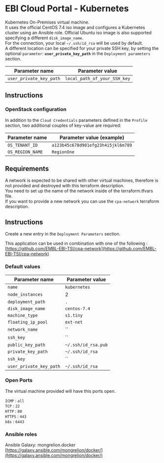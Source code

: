 # EBI Cloud Portal - Kubernetes
Kubernetes On-Premises virtual machine.  
It uses the official CentOS 7.4 iso image and configures a Kubernetes cluster using an Ansible role.
Official Ubuntu iso image is also supported specifying a different `disk_image_name`.  
For the connection, your local `~/.ssh/id_rsa` will be used  by default.  
A different location can be specified for your private SSH key, by setting the optional `parameter`: **`user_private_key_path`** in the `Deployment parameters` section.

| Parameter name          | Parameter value              |
| ---                     | ---                          |
| `user_private_key_path` | `local_path_of_your_SSH_key` |

## Instructions

### OpenStack configuration
In addition to the `Cloud Credentials` parameters defined in the
`Profile` section, two additional couples of key-value are required:

| Parameter name    | Parameter value (example)         |
| ---               | ---                               |
| `OS_TENANT_ID `   | `a123b45c678d901efg23h4i5jkl6m789`|
| `OS_REGION_NAME ` | `RegionOne`                       |


## Requirements
A network is expected to be shared with other virtual machines, therefore is not provided and destroyed with this terraform description.  
You need to set up the name of the network inside of the terraform.tfvars file.  
If you want to provide a new network you can use the `cpa-network` terraform description.

## Instructions
Create a new entry in the `Deployment Parameters` section.

This application can be used in combination with one of the following  :  
[https://github.com/EMBL-EBI-TSI/cpa-network](https://github.com/EMBL-EBI-TSI/cpa-network)  

###  Default values

| Parameter name          | Parameter value     |
| ---                     | ---                 |
| `name`                  | `kubernetes`        |
| `node_instances`        | 2                   |
| `deployment_path`       | `.`                 |
| `disk_image_name`       | `centos-7.4`        |
| `machine_type`          | `s1.tiny`           |
| `floating_ip_pool`      | `ext-net`           |
| `network_name`          | ``                  |
| `ssh_key`               | ``                  |
| `public_key_path`       | `~/.ssh/id_rsa.pub` |
| `private_key_path`      | `~/.ssh/id_rsa`     |
| `ssh_key`               | ``                  |
| `user_private_key_path` | `~/.ssh/id_rsa`     |

### Open Ports
The virtual machine provided will have this ports open.

`ICMP`  : `all`  
`TCP`   : `22`  
`HTTP`  : `80`  
`HTTPS` : `443`  
`k8s`   : `6443`

### Ansible roles
Ansible Galaxy: mongrelion.docker
[https://galaxy.ansible.com/mongrelion/docker/](https://galaxy.ansible.com/mongrelion/docker/)
